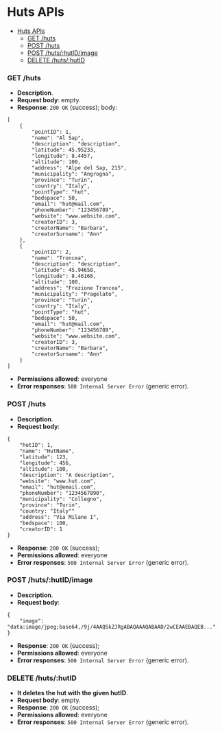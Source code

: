 # Huts APIs

- [Huts APIs](#huts-apis)
    - [GET /huts](#get-huts)
    - [POST /huts](#post-huts)
    - [POST /huts/:hutID/image](#post-hutshutidimage)
    - [DELETE /huts/:hutID](#delete-hutshutid)


### GET /huts

- **Description**.
- **Request body**: empty.
- **Response**: `200 OK` (success); body: 
```
[
    {
        "pointID": 1,
        "name": "Al Sap",
        "description": "description",
        "latitude": 45.95233,
        "longitude": 8.4457,
        "altitude": 100,
        "address": "Alpe del Sap, 215",
        "municipality": "Angrogna",
        "province": "Turin",
        "country": "Italy",
        "pointType": "hut",
        "bedspace": 50,
        "email": "hut@mail.com",
        "phoneNumber": "123456789",
        "website": "www.website.com",
        "creatorID": 3,
        "creatorName": "Barbara",
        "creatorSurname": "Ann"
    },
    {
        "pointID": 2,
        "name": "Troncea",
        "description": "description",
        "latitude": 45.94658,
        "longitude": 8.46168,
        "altitude": 100,
        "address": "Frazione Troncea",
        "municipality": "Pragelato",
        "province": "Turin",
        "country": "Italy",
        "pointType": "hut",
        "bedspace": 50,
        "email": "hut@mail.com",
        "phoneNumber": "123456789",
        "website": "www.website.com",
        "creatorID": 3,
        "creatorName": "Barbara",
        "creatorSurname": "Ann"
    }
]
```
- **Permissions allowed**: everyone
- **Error responses**: `500 Internal Server Error` (generic error).

### POST /huts

- **Description**.
- **Request body**: 
```
{
    "hutID": 1,
    "name": "HutName", 
    "latitude": 123, 
    "longitude": 456, 
    "altitude": 100, 
    "description": "A description",
	"website": "www.hut.com", 
    "email": "hut@email.com", 
    "phoneNumber": "1234567890",
	"municipality": "Collegno", 
    "province": "Turin", 
    "country: "Italy""
    "address": "Via Milano 1", 
    "bedspace": 100, 
    "creatorID": 1
}
```
- **Response**: `200 OK` (success); 
- **Permissions allowed**: everyone
- **Error responses**: `500 Internal Server Error` (generic error).

### POST /huts/:hutID/image

- **Description**.
- **Request body**: 
```
{
    "image": "data:image/jpeg;base64,/9j/4AAQSkZJRgABAQAAAQABAAD/2wCEAAEBAQEB..."
}
```
- **Response**: `200 OK` (success); 
- **Permissions allowed**: everyone
- **Error responses**: `500 Internal Server Error` (generic error).


### DELETE /huts/:hutID

- **It deletes the hut with the given hutID**.
- **Request body**: empty.
- **Response**: `200 OK` (success); 
- **Permissions allowed**: everyone
- **Error responses**: `500 Internal Server Error` (generic error).
